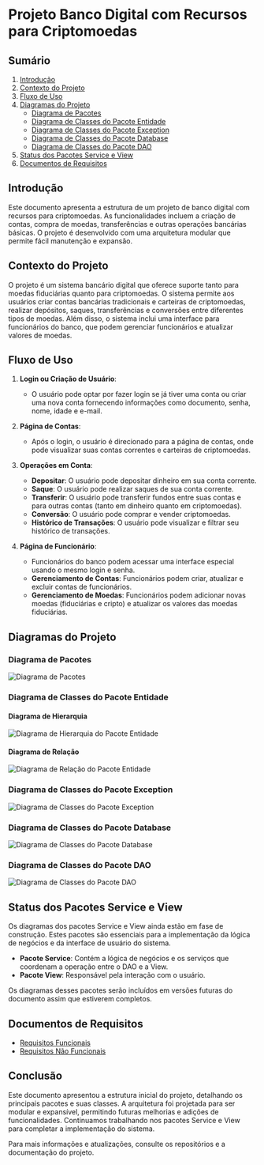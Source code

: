 # Projeto Banco Digital com Recursos para Criptomoedas

## Sumário

1. [Introdução](#introdução)
2. [Contexto do Projeto](#contexto-do-projeto)
3. [Fluxo de Uso](#fluxo-de-uso)
4. [Diagramas do Projeto](#diagramas-do-projeto)
   - [Diagrama de Pacotes](#diagrama-de-pacotes)
   - [Diagrama de Classes do Pacote Entidade](#diagrama-de-classes-do-pacote-entidade)
   - [Diagrama de Classes do Pacote Exception](#diagrama-de-classes-do-pacote-exception)
   - [Diagrama de Classes do Pacote Database](#diagrama-de-classes-do-pacote-database)
   - [Diagrama de Classes do Pacote DAO](#diagrama-de-classes-do-pacote-dao)
5. [Status dos Pacotes Service e View](#status-dos-pacotes-service-e-view)
6. [Documentos de Requisitos](#documentos-de-requisitos)

## Introdução

Este documento apresenta a estrutura de um projeto de banco digital com recursos para criptomoedas. As funcionalidades incluem a criação de contas, compra de moedas, transferências e outras operações bancárias básicas. O projeto é desenvolvido com uma arquitetura modular que permite fácil manutenção e expansão.

## Contexto do Projeto

O projeto é um sistema bancário digital que oferece suporte tanto para moedas fiduciárias quanto para criptomoedas. O sistema permite aos usuários criar contas bancárias tradicionais e carteiras de criptomoedas, realizar depósitos, saques, transferências e conversões entre diferentes tipos de moedas. Além disso, o sistema inclui uma interface para funcionários do banco, que podem gerenciar funcionários e atualizar valores de moedas.

## Fluxo de Uso

1. **Login ou Criação de Usuário**:
   - O usuário pode optar por fazer login se já tiver uma conta ou criar uma nova conta fornecendo informações como documento, senha, nome, idade e e-mail.

2. **Página de Contas**:
   - Após o login, o usuário é direcionado para a página de contas, onde pode visualizar suas contas correntes e carteiras de criptomoedas.

3. **Operações em Conta**:
   - **Depositar**: O usuário pode depositar dinheiro em sua conta corrente.
   - **Saque**: O usuário pode realizar saques de sua conta corrente.
   - **Transferir**: O usuário pode transferir fundos entre suas contas e para outras contas (tanto em dinheiro quanto em criptomoedas).
   - **Conversão**: O usuário pode comprar e vender criptomoedas.
   - **Histórico de Transações**: O usuário pode visualizar e filtrar seu histórico de transações.

4. **Página de Funcionário**:
   - Funcionários do banco podem acessar uma interface especial usando o mesmo login e senha.
   - **Gerenciamento de Contas**: Funcionários podem criar, atualizar e excluir contas de funcionários.
   - **Gerenciamento de Moedas**: Funcionários podem adicionar novas moedas (fiduciárias e cripto) e atualizar os valores das moedas fiduciárias.

## Diagramas do Projeto

### Diagrama de Pacotes

![Diagrama de Pacotes](diagrams/packages.png)

### Diagrama de Classes do Pacote Entidade

#### Diagrama de Hierarquia

![Diagrama de Hierarquia do Pacote Entidade](diagrams/entity-hierarchy.png)

#### Diagrama de Relação

![Diagrama de Relação do Pacote Entidade](diagrams/entity-relation.png)

### Diagrama de Classes do Pacote Exception

![Diagrama de Classes do Pacote Exception](diagrams/exception.png)

### Diagrama de Classes do Pacote Database

![Diagrama de Classes do Pacote Database](diagrams/database.png)

### Diagrama de Classes do Pacote DAO

![Diagrama de Classes do Pacote DAO](diagrams/dao.png)

## Status dos Pacotes Service e View

Os diagramas dos pacotes Service e View ainda estão em fase de construção. Estes pacotes são essenciais para a implementação da lógica de negócios e da interface de usuário do sistema.

- **Pacote Service**: Contém a lógica de negócios e os serviços que coordenam a operação entre o DAO e a View.
- **Pacote View**: Responsável pela interação com o usuário.

Os diagramas desses pacotes serão incluídos em versões futuras do documento assim que estiverem completos.

## Documentos de Requisitos

- [Requisitos Funcionais](requeriments/functional.md)
- [Requisitos Não Funcionais](requeriments/non-functional.md)

## Conclusão

Este documento apresentou a estrutura inicial do projeto, detalhando os principais pacotes e suas classes. A arquitetura foi projetada para ser modular e expansível, permitindo futuras melhorias e adições de funcionalidades. Continuamos trabalhando nos pacotes Service e View para completar a implementação do sistema.

Para mais informações e atualizações, consulte os repositórios e a documentação do projeto.